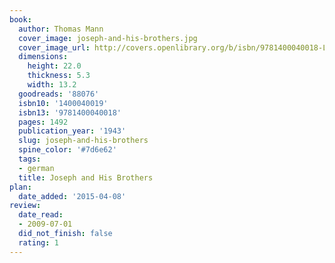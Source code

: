 ```yaml
---
book:
  author: Thomas Mann
  cover_image: joseph-and-his-brothers.jpg
  cover_image_url: http://covers.openlibrary.org/b/isbn/9781400040018-L.jpg
  dimensions:
    height: 22.0
    thickness: 5.3
    width: 13.2
  goodreads: '88076'
  isbn10: '1400040019'
  isbn13: '9781400040018'
  pages: 1492
  publication_year: '1943'
  slug: joseph-and-his-brothers
  spine_color: '#7d6e62'
  tags:
  - german
  title: Joseph and His Brothers
plan:
  date_added: '2015-04-08'
review:
  date_read:
  - 2009-07-01
  did_not_finish: false
  rating: 1
---
```


